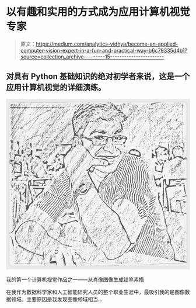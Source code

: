 # 以有趣和实用的方式成为应用计算机视觉专家

> 原文：<https://medium.com/analytics-vidhya/become-an-applied-computer-vision-expert-in-a-fun-and-practical-way-b6c79335d4b1?source=collection_archive---------15----------------------->

## 对具有 Python 基础知识的绝对初学者来说，这是一个应用计算机视觉的详细演练。

![](img/53b5467f32c2aa4a3410326fc6b1dc30.png)

我的第一个计算机视觉作品之一——从肖像图像生成铅笔素描

在我作为数据科学家和人工智能研究人员的整个职业生涯中，最吸引我的是图像数据领域。主要原因是我发现图像领域相当…